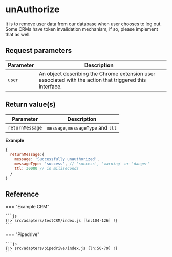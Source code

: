 # unAuthorize

It is to remove user data from our database when user chooses to log out. Some CRMs have token invalidation mechanism, if so, please implement that as well.

## Request parameters

| Parameter    | Description                                                                                              |             |
|--------------|----------------------------------------------------------------------------------------------------------|-------------|
| `user`       | An object describing the Chrome extension user associated with the action that triggered this interface. |             |

## Return value(s)

| Parameter              | Description                                         |
|------------------------|-----------------------------------------------------|
| `returnMessage`|       `message`, `messageType` and `ttl`|

**Example**

```js
{
  returnMessage:{
    message: 'Successfully unauthorized',
    messageType: 'success', // 'success', 'warning' or 'danger'
    ttl: 30000 // in miliseconds
  }
}
```

## Reference

=== "Example CRM"

    ```js
    {!> src/adapters/testCRM/index.js [ln:104-126] !}
	```
	
=== "Pipedrive"

	```js
    {!> src/adapters/pipedrive/index.js [ln:50-79] !}
	```

